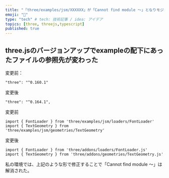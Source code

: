 ```yaml
---
title: "「three/examples/jsm/XXXXXX」が「Cannot find module 〜」となりモジュールが見つからなくなった場合"
emoji: "🙌"
type: "tech" # tech: 技術記事 / idea: アイデア
topics: [three, threejs,typescript]
published: true
---
```


## three.jsのバージョンアップでexampleの配下にあったファイルの参照先が変わった

変更前：
```
"three": "^0.160.1"
```

変更後
```
"three": "^0.164.1",
```

変更前
```
import { FontLoader } from 'three/examples/jsm/loaders/FontLoader'
import { TextGeometry } from 'three/examples/jsm/geometries/TextGeometry'
```

変更後
```
import { FontLoader } from 'three/addons/loaders/FontLoader.js'
import { TextGeometry } from 'three/addons/geometries/TextGeometry.js'
```

私の環境では、上記のような形で修正することで「Cannot find module 〜」は解消された。